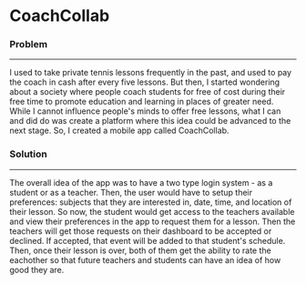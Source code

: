 # CoachCollab

### Problem
-------------
I used to take private tennis lessons frequently in the past, and used to pay the coach in cash after every five lessons. But then, I started wondering about a society where people coach students for free of cost during their free time to promote education and learning in places of greater need. While I cannot influence people's minds to offer free lessons, what I can and did do was create a platform where this idea could be advanced to the next stage. So, I created a mobile app called CoachCollab. 

### Solution
-----------
The overall idea of the app was to have a two type login system - as a student or as a teacher. Then, the user would have to setup their preferences: subjects that they are interested in, date, time, and location of their lesson. So now, the student would get access to the teachers available and view their preferences in the app to request them for a lesson. Then the teachers will get those requests on their dashboard to be accepted or declined. If accepted, that event will be added to that student's schedule. Then, once their lesson is over, both of them get the ability to rate the eachother so that future teachers and students can have an idea of how good they are.
